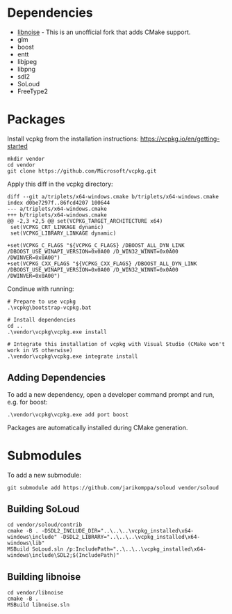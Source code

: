# Dependencies

- [libnoise](https://github.com/eXpl0it3r/libnoise) - This is an unofficial fork that adds CMake support.
- glm
- boost
- entt
- libjpeg
- libpng
- sdl2
- SoLoud
- FreeType2


# Packages

Install vcpkg from the installation instructions: https://vcpkg.io/en/getting-started

```
mkdir vendor
cd vendor
git clone https://github.com/Microsoft/vcpkg.git
```

Apply this diff in the vcpkg directory:

```
diff --git a/triplets/x64-windows.cmake b/triplets/x64-windows.cmake
index d0be7297f..86fcd4207 100644
--- a/triplets/x64-windows.cmake
+++ b/triplets/x64-windows.cmake
@@ -2,3 +2,5 @@ set(VCPKG_TARGET_ARCHITECTURE x64)
 set(VCPKG_CRT_LINKAGE dynamic)
 set(VCPKG_LIBRARY_LINKAGE dynamic)

+set(VCPKG_C_FLAGS "${VCPKG_C_FLAGS} /DBOOST_ALL_DYN_LINK /DBOOST_USE_WINAPI_VERSION=0x0A00 /D_WIN32_WINNT=0x0A00 /DWINVER=0x0A00")
+set(VCPKG_CXX_FLAGS "${VCPKG_CXX_FLAGS} /DBOOST_ALL_DYN_LINK /DBOOST_USE_WINAPI_VERSION=0x0A00 /D_WIN32_WINNT=0x0A00 /DWINVER=0x0A00")
```

Condinue with running:

```
# Prepare to use vcpkg
.\vcpkg\bootstrap-vcpkg.bat

# Install dependencies
cd ..
.\vendor\vcpkg\vcpkg.exe install

# Integrate this installation of vcpkg with Visual Studio (CMake won't work in VS otherwise)
.\vendor\vcpkg\vcpkg.exe integrate install
```

## Adding Dependencies

To add a new dependency, open a developer command prompt and run, e.g. for boost:
```
.\vendor\vcpkg\vcpkg.exe add port boost
```

Packages are automatically installed during CMake generation.


# Submodules

To add a new submodule:

```
git submodule add https://github.com/jarikomppa/soloud vendor/soloud
```

## Building SoLoud

```
cd vendor/soloud/contrib
cmake -B . -DSDL2_INCLUDE_DIR="..\..\..\vcpkg_installed\x64-windows\include" -DSDL2_LIBRARY="..\..\..\vcpkg_installed\x64-windows\lib"
MSBuild SoLoud.sln /p:IncludePath="..\..\..\vcpkg_installed\x64-windows\include\SDL2;$(IncludePath)"
```

## Building libnoise

```
cd vendor/libnoise
cmake -B .
MSBuild libnoise.sln
```
